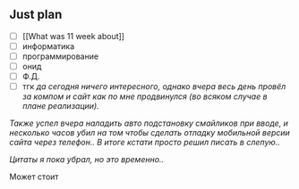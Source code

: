 ## Just plan
- [ ] [[What was 11 week about]]
- [ ] информатика
- [ ] программирование
- [ ] онид
- [ ] Ф.Д.
- [ ] тгк
*да сегодня ничего интересного, однако вчера весь день провёл за компом и сайт как по мне продвинулся (во всяком случае в плане реализации).* 

*Также успел вчера наладить авто подстановку смайликов при вводе, и несколько часов убил на том чтобы сделать отладку мобильной версии сайта через телефон.. В итоге кстати просто решил писать в слепую..*

*Цитаты я пока убрал, но это временно..*

Может стоит
